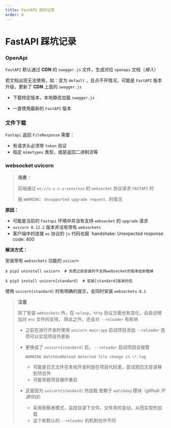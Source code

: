 ```yaml
---
title: FastAPI 踩坑记录
order: 4
---
```


# FastAPI 踩坑记录

### OpenApi

`FastAPI` 默认通过 **CDN** 的 `swagger.js` 文件，生成对应 `openapi` 文档（_植入_）

若文档出现无法使用，如：变为 `default` ，且点不开情况，可能是 `FastAPI` 版本升级，更新了 **CDN** 上面的 `swagger.js`

- 下载特定版本，本地静态加载 `swagger.js`

- 一直使用最新的 `FastAPI` 版本

### 文件下载

`Fastapi` 返回 `FileResponse` 需要：

- 有请求头必须带 `token` 验证
- 指定 `mimetypes` 类型，或是返回二进制流等

### websocket uvicorn

> **场景：**
>
> 前端通过 `ws://x.x.x.x:xxxx/xxx` 的 `websocket` 协议请求 `FASTAPI` 时
>
> 报 `WARNING: Unsupported upgrade request.` 的情况

**原因：**

- 可能是当前的 `Fastapi` 环境中并没有支持 `websocket` 的 `upgrade` 请求
- `uvicorn 0.12.2` 版本并没有带有 `websockets`
- 客户端中的连接 `ws` 协议的 `js` 代码也报 `handshake: Unexpected response code: 400

**解决方式：**

安装带有 `websockets` 功能的 `uvicorn`

```shell
$ pip3 uninstall uvicorn  # 先把之前安装的不支持websocket的版本给卸载掉

$ pip3 install uvicorn[standard]  # 安装[standard]版本的包
```

使用 `uvicorn[standard]` 时有明确的提示，会同时安装 `websockets-8.1`

> **注意**
>
> 除了安装 `websockets` 外，在 `uvloop`，`http` 协议方面也有变化，会自动增加对 `env` 文件的支持， 除此之外，还会对 `--reloader` 有影响
>
> - 之前在进行开发时使用 `unicorn main:app` 启动项目添加 `--reloader` 选项可以实现项目热更新
>
> - 更换成了 `uvicorn[standard]` 后， `--reloader` 启动项目会报警
>
>   `WARNING WatchGodReload detected file change in \*.log`
>
>   - 可能是日志文件在本地开发时放在项目代码里，尝试把日志目录移到项目外
>   - 可能导致项目循环重启
>
> - 这是因为 `uvicorn[standard]` 热加载 依赖于 `watchdog` 模块（_github 开源项目_）
>
>   - 采用观察者模式，监控目录下文件、文件夹的变动，从而实现热加载
>   - 这个和默认的 `--reloader` 的机制也许不同

